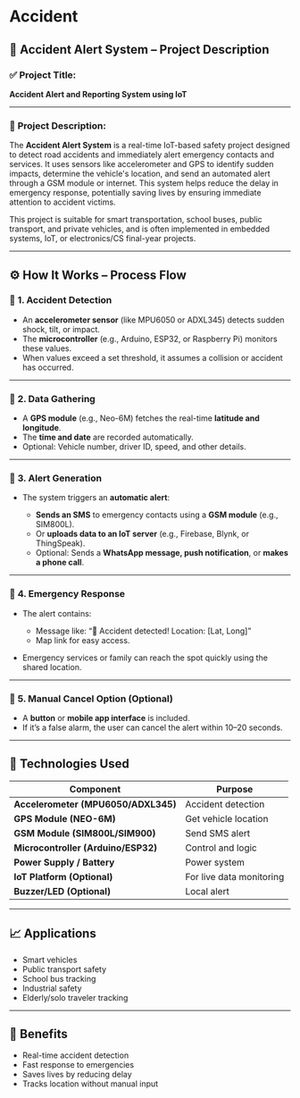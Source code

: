 # Accident

## 🚨 Accident Alert System – Project Description

### ✅ **Project Title:**

**Accident Alert and Reporting System using IoT**

---

### 📝 **Project Description:**

The **Accident Alert System** is a real-time IoT-based safety project designed to detect road accidents and immediately alert emergency contacts and services. It uses sensors like accelerometer and GPS to identify sudden impacts, determine the vehicle's location, and send an automated alert through a GSM module or internet. This system helps reduce the delay in emergency response, potentially saving lives by ensuring immediate attention to accident victims.

This project is suitable for smart transportation, school buses, public transport, and private vehicles, and is often implemented in embedded systems, IoT, or electronics/CS final-year projects.

---

## ⚙️ How It Works – Process Flow

### 🔹 **1. Accident Detection**

* An **accelerometer sensor** (like MPU6050 or ADXL345) detects sudden shock, tilt, or impact.
* The **microcontroller** (e.g., Arduino, ESP32, or Raspberry Pi) monitors these values.
* When values exceed a set threshold, it assumes a collision or accident has occurred.

---

### 🔹 **2. Data Gathering**

* A **GPS module** (e.g., Neo-6M) fetches the real-time **latitude and longitude**.
* The **time and date** are recorded automatically.
* Optional: Vehicle number, driver ID, speed, and other details.

---

### 🔹 **3. Alert Generation**

* The system triggers an **automatic alert**:

  * **Sends an SMS** to emergency contacts using a **GSM module** (e.g., SIM800L).
  * Or **uploads data to an IoT server** (e.g., Firebase, Blynk, or ThingSpeak).
  * Optional: Sends a **WhatsApp message, push notification**, or **makes a phone call**.

---

### 🔹 **4. Emergency Response**

* The alert contains:

  * Message like: “🚨 Accident detected! Location: \[Lat, Long]”
  * Map link for easy access.
* Emergency services or family can reach the spot quickly using the shared location.

---

### 🔹 **5. Manual Cancel Option (Optional)**

* A **button** or **mobile app interface** is included.
* If it’s a false alarm, the user can cancel the alert within 10–20 seconds.

---

## 🧪 Technologies Used

| Component                           | Purpose                  |
| ----------------------------------- | ------------------------ |
| **Accelerometer (MPU6050/ADXL345)** | Accident detection       |
| **GPS Module (NEO-6M)**             | Get vehicle location     |
| **GSM Module (SIM800L/SIM900)**     | Send SMS alert           |
| **Microcontroller (Arduino/ESP32)** | Control and logic        |
| **Power Supply / Battery**          | Power system             |
| **IoT Platform (Optional)**         | For live data monitoring |
| **Buzzer/LED (Optional)**           | Local alert              |

---

## 📈 Applications

* Smart vehicles
* Public transport safety
* School bus tracking
* Industrial safety
* Elderly/solo traveler tracking

---

## 🎯 Benefits

* Real-time accident detection
* Fast response to emergencies
* Saves lives by reducing delay
* Tracks location without manual input
